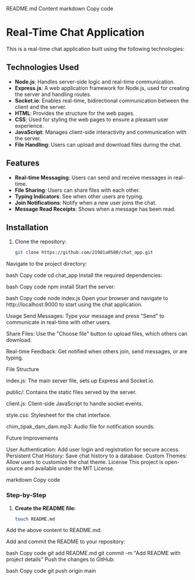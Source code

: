 README.md Content
markdown
Copy code
# Real-Time Chat Application

This is a real-time chat application built using the following technologies:

## Technologies Used

- **Node.js**: Handles server-side logic and real-time communication.
- **Express.js**: A web application framework for Node.js, used for creating the server and handling routes.
- **Socket.io**: Enables real-time, bidirectional communication between the client and the server.
- **HTML**: Provides the structure for the web pages.
- **CSS**: Used for styling the web pages to ensure a pleasant user experience.
- **JavaScript**: Manages client-side interactivity and communication with the server.
- **File Handling**: Users can upload and download files during the chat.

## Features

- **Real-time Messaging**: Users can send and receive messages in real-time.
- **File Sharing**: Users can share files with each other.
- **Typing Indicators**: See when other users are typing.
- **Join Notifications**: Notify when a new user joins the chat.
- **Message Read Receipts**: Shows when a message has been read.

## Installation

1. Clone the repository:
   ```bash
   git clone https://github.com/21981a0580/chat_app.git
Navigate to the project directory:

bash
Copy code
cd chat_app
Install the required dependencies:

bash
Copy code
npm install
Start the server:

bash
Copy code
node index.js
Open your browser and navigate to http://localhost:9000 to start using the chat application.

Usage
Send Messages: Type your message and press "Send" to communicate in real-time with other users.


Share Files: Use the "Choose file" button to upload files, which others can download.


Real-time Feedback: Get notified when others join, send messages, or are typing.


File Structure


index.js: The main server file, sets up Express and Socket.io.


public/: Contains the static files served by the server.


client.js: Client-side JavaScript to handle socket events.


style.css: Stylesheet for the chat interface.


chim_tipak_dam_dam.mp3: Audio file for notification sounds.


Future Improvements


User Authentication: Add user login and registration for secure access.
Persistent Chat History: Save chat history to a database.
Custom Themes: Allow users to customize the chat theme.
License
This project is open-source and available under the MIT License.

markdown
Copy code

### Step-by-Step

1. **Create the README file:**

   ```bash
   touch README.md
Add the above content to README.md.

Add and commit the README to your repository:

bash
Copy code
git add README.md
git commit -m "Add README with project details"
Push the changes to GitHub:

bash
Copy code
git push origin main
